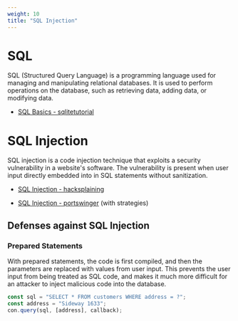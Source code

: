 ```yaml
---
weight: 10
title: "SQL Injection"
---
```


# SQL

SQL (Structured Query Language) is a programming language used for managing and manipulating relational databases. It is used to perform operations on the database, such as retrieving data, adding data, or modifying data.

- [SQL Basics - sqlitetutorial](https://www.sqlitetutorial.net/)

# SQL Injection

SQL injection is a code injection technique that exploits a security vulnerability in a website's software. The vulnerability is present when user input directly embedded into in SQL statements without sanitization.

- [SQL Injection - hacksplaining](https://www.hacksplaining.com/exercises/sql-injection)

- [SQL Injection - portswinger](https://portswigger.net/web-security/sql-injection) (with strategies)

## Defenses against SQL Injection

### Prepared Statements

With prepared statements, the code is first compiled, and then the parameters are replaced with values from user input. This prevents the user input from being treated as SQL code, and makes it much more difficult for an attacker to inject malicious code into the database.

```javascript
const sql = "SELECT * FROM customers WHERE address = ?";
const address = "Sideway 1633";
con.query(sql, [address], callback);
```
